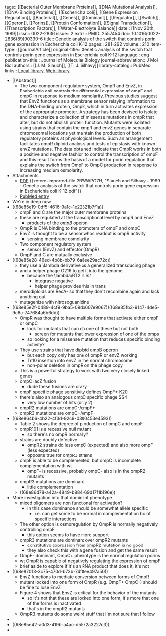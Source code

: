 tags:: [[Bacterial Outer Membrane Proteins]], [[DNA Mutational Analysis]], [[DNA-Binding Proteins]], [[Escherichia coli]], [[Gene Expression Regulation]], [[Bacterial]], [[Genes]], [[Dominant]], [[Regulator]], [[Switch]], [[Operon]], [[Porins]], [[Protein Conformation]], [[Signal Transduction]], [[Transcription Factors]], [[Water-Electrolyte Balance]]
date:: [[Nov 20th, 1989]]
issn:: 0022-2836
issue:: 2
extra:: PMID: 2557454
doi:: 10.1016/0022-2836(89)90330-6
title:: Genetic analysis of the switch that controls porin gene expression in Escherichia coli K-12
pages:: 281-292
volume:: 210
item-type:: [[journalArticle]]
original-title:: Genetic analysis of the switch that controls porin gene expression in Escherichia coli K-12
language:: eng
publication-title:: Journal of Molecular Biology
journal-abbreviation:: J Mol Biol
authors:: [[J. M. Slauch]], [[T. J. Silhavy]]
library-catalog:: PubMed
links:: [Local library](zotero://select/library/items/2BTBKXU5), [Web library](https://www.zotero.org/users/6106196/items/2BTBKXU5)

- [[Abstract]]
	- The two-component regulatory system, OmpR and EnvZ, in Escherichia coli controls the differential expression of ompF and ompC in response to medium osmolarity. Previous studies suggest that EnvZ functions as a membrane sensor relaying information to the DNA-binding protein, OmpR, which in turn activates expression of the appropriate promoter. A strategy has been devised to isolate and characterize a collection of missense mutations in ompR that alter, but do not abolish protein function. Mutants were isolated using strains that contain the ompR and envZ genes in separate chromosomal locations yet maintain the production of both regulatory proteins at physiological levels. Such an arrangement facilitates ompR diploid analysis and tests of epistasis with known envZ mutations. The data obtained indicate that OmpR works in both a positive and negative fashion to control the transcription of ompF and this result forms the basis of a model for porin regulation that explains the switch from OmpF to OmpC production in response to increasing medium osmolarity.
- Attachments
	- [PDF](zotero://select/library/items/2BWWPQ7H) {{zotero-imported-file 2BWWPQ7H, "Slauch and Silhavy - 1989 - Genetic analysis of the switch that controls porin gene expression in Escherichia coli K-12.pdf"}}
	- [PubMed entry](http://www.ncbi.nlm.nih.gov/pubmed/2557454)
- We're in deep now
- ((68e85e19-0df5-4616-9a1c-1e22821b7f1a))
	- ompF and C are the major outer membrane proteins
	- these are regulated at the transcriptional level by ompR and EnvZ
		- products of the *ompB* operon
	- OmpR is DNA binding to the promoters of ompF and ompC
	- EnvZ is thought to be a sensor whos readout is ompR activity
		- sensing membrane osmolarity
	- Two component regulatory system
		- sensor (EnvZ) and effector (OmpR)
	- OmpF and C are mutually exclusive
- ((68e85e28-46ed-4b8b-bb79-6a8ee29ac72c))
	- they use a \lambda derivative as a generalized transducing phage
	- and a helper phage G216 to get it into the genome
		- because the \lambda\RT2 is *int*
			- integrase negative
			- helper phage provides this in trans
	- merodiploids are RecA- so that they don't recombine again and kick anything out
	- mutagenize with nitrosoguanidine
- ((68e85e2f-0489-4cf9-9ba5-09db607e9067))((68e85fb3-9147-4de5-9c6c-747684a6b6dd))
	- OmpR was thought to have multiple forms that activate either ompF or ompC
		- look for mutants that can do one of these but not both
			- screen for mutants that lower expression of one of the omps
		- so looking for a missense mutation that reduces specific binding activity?
	- They use strains that have diploid ompB operon
		- but each copy only has one of ompR or envZ working
		- Tn10 insertion into envZ in the normal chromosome
		- non-polar deletion in ompR on the phage copy
	- This is a powerful strategy to work with two very closely linked genes
	- ompC lacZ fusion
		- dude these fusions are crazy
	- ompF specific phage sensitivity defines OmpF+ K20
	- there's also an analogous ompC specific phage SS4
		- very low number of hits (only 2)
	- ompR2 mutations are ompC-/ompF+
	- ompR3 mutations are ompC+/ompF-
- ((68e864b6-4b22-4f3d-92c9-0300453e4593))
	- Table 2 shows the degree of production of ompC and ompF
	- ompR101 is a recessive null mutant
		- so there's no ompR normally?
	- strains are doubly defective
		- ompR2 strains do less ompC (expected) and also more ompF (less expected)
		- opposite true for ompR3 strains
	- ompF is able to be complemented, but ompC is incomplete complementation with wt
		- ompF- is recessive, probably ompC- also is in the ompR2 mutants
	- ompR3 mutations are dominant
		- little complementation
	- ((68e86d78-a42a-4849-b884-69d17f1b196e))
- More investigation into that dominant phenotype
	- mixed oligomers are non functional for activation?
		- In this case dominance should be somewhat allele specific
			- i.e. can get some to be normal in complementation bc of specific interactions
	- The other option is osmoregulation by OmpR is normally negatively controlling ompF
		- this option seems to have more support
	- ompR3 mutations are dominant over ompR2 mutants
		- constitutive expression from ompR2 mutation is no good
		- they also check this with a gene fusion and get the same result
	- OmpF- dominant, OmpC+ phenotype is the normal regulation porins
	- wt OmpR is capable of negatively regulating the expression of ompF
	- brief aside to explore if it's an RNA product that does it, it's not
- ((68e87013-3c75-470d-b73b-74f0ee497a50))
	- EnvZ functions to mediate conversion between forms of OmpR
	- mutant locked into one form of OmpR (e.g. OmpF+ OmpC-) should be fine to lose EnvZ
	- Figure 4 shows that EnvZ is critical for the behavior of the mutants
		- so it's not that these are locked into one form, it's more that one of the forms is inactivated
		- that's in the ompR2 mutants
	- OmpR3 mutants do some weird stuff that I'm not sure that I follow
-
- ((68e85e42-a0d3-419b-a4ac-d5572a3227c3))
-